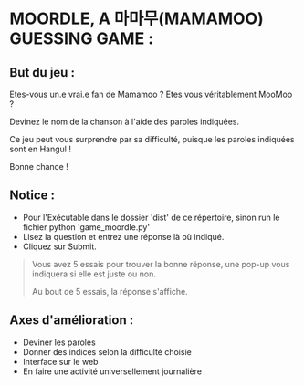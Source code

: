 MOORDLE, A 마마무(MAMAMOO) GUESSING GAME : 
=======================

But du jeu : 
--------

Etes-vous un.e vrai.e fan de Mamamoo ? Etes vous véritablement MooMoo ?

Devinez le nom de la chanson à l'aide des paroles indiquées. 

Ce jeu peut vous surprendre par sa difficulté, puisque les paroles indiquées sont en Hangul !

Bonne chance !

Notice :
--------

- Pour l'Exécutable dans le dossier 'dist' de ce répertoire, sinon run le fichier python 'game_moordle.py'
- Lisez la question et entrez une réponse là où indiqué.
- Cliquez sur Submit.
> Vous avez 5 essais pour trouver la bonne réponse, une pop-up vous indiquera si elle est juste ou non.
> 
> Au bout de 5 essais, la réponse s'affiche.

Axes d'amélioration :
--------------------
- Deviner les paroles 
- Donner des indices selon la difficulté choisie
- Interface sur le web
- En faire une activité universellement journalière

